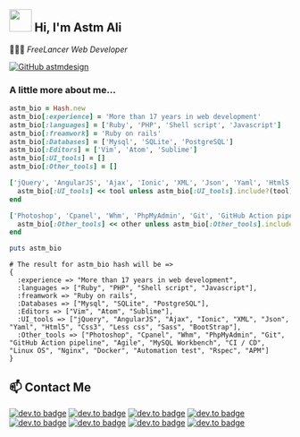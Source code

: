<h2>
  <img src="https://media-exp1.licdn.com/dms/image/C5603AQGNyPIDO6eQmQ/profile-displayphoto-shrink_400_400/0?e=1609372800&v=beta&t=hX4bus6_cAFzzOBuggRnnAU5L6pcDsLPXxvEAVNBC_s" width="40">
  Hi, I'm Astm Ali
</h2>

<p>
  👨🏻‍💻
  <em>
    FreeLancer Web Developer
  </em>
</p>

[![GitHub astmdesign](https://img.shields.io/github/followers/astmdesign?label=follow&style=social)](https://github.com/astmdesign)

### A little more about me...

```ruby
astm_bio = Hash.new
astm_bio[:experience] = 'More than 17 years in web development'
astm_bio[:languages] = ['Ruby', 'PHP', 'Shell script', 'Javascript']
astm_bio[:freamwork] = 'Ruby on rails'
astm_bio[:Databases] = ['Mysql', 'SQLite', 'PostgreSQL']
astm_bio[:Editors] = ['Vim', 'Atom', 'Sublime']
astm_bio[:UI_tools] = []
astm_bio[:Other_tools] = []

['jQuery', 'AngularJS', 'Ajax', 'Ionic', 'XML', 'Json', 'Yaml', 'Html5', 'Css3', 'Less css', 'Sass', 'BootStrap'].each do |tool|
  astm_bio[:UI_tools] << tool unless astm_bio[:UI_tools].include?(tool)
end

['Photoshop', 'Cpanel', 'Whm', 'PhpMyAdmin', 'Git', 'GitHub Action pipeline','Agile', 'MySQL Workbench', 'CI / CD', 'Linux OS', 'Nginx', 'Docker', 'Automation test', 'Rspec', 'APM'].each do |other|
  astm_bio[:Other_tools] << other unless astm_bio[:Other_tools].include?(other)
end

puts astm_bio
```

```
# The result for astm_bio hash will be =>
{
  :experience => "More than 17 years in web development",
  :languages => ["Ruby", "PHP", "Shell script", "Javascript"],
  :freamwork => "Ruby on rails",
  :Databases => ["Mysql", "SQLite", "PostgreSQL"],
  :Editors => ["Vim", "Atom", "Sublime"],
  :UI_tools => ["jQuery", "AngularJS", "Ajax", "Ionic", "XML", "Json", "Yaml", "Html5", "Css3", "Less css", "Sass", "BootStrap"],
  :Other_tools => ["Photoshop", "Cpanel", "Whm", "PhpMyAdmin", "Git", "GitHub Action pipeline", "Agile", "MySQL Workbench", "CI / CD", "Linux OS", "Nginx", "Docker", "Automation test", "Rspec", "APM"]
}
```

## 📫 Contact Me
[![dev.to badge](https://img.shields.io/badge/WebSite-Astm-4862A3?style=flat&logo=google)](http://astm.herokuapp.com)
[![dev.to badge](https://img.shields.io/badge/Linkedin-AstmDesign-%230177B5?style=flat&logo=linkedin)](https://www.linkedin.com/in/astmdesign)
[![dev.to badge](https://img.shields.io/badge/GitHub-AstmDesign-787b7d?style=flat&logo=github)](https://github.com/astmdesign)
[![dev.to badge](https://img.shields.io/badge/Bitbucket-Astm-%230847a6?style=flat&logo=bitbucket)](https://bitbucket.org/astm)
<br>
[![dev.to badge](https://img.shields.io/badge/Gitlab-Astm-fc6d26?style=flat&logo=gitlab)](https://gitlab.com/astm)
[![dev.to badge](https://img.shields.io/badge/HackerRank-Astm_Ali-2fc866?style=flat&logo=hackerrank)](https://www.hackerrank.com/Astm_Ali)
[![dev.to badge](https://img.shields.io/badge/StackOverFlow-Astm-f48024?style=flat&logo=stackoverflow)](http://stackoverflow.com/users/2487778/astm)
[![dev.to badge](https://img.shields.io/badge/docker%20hub-Astm-099cec?style=flat&logo=docker)](https://hub.docker.com/u/astm/starred)
